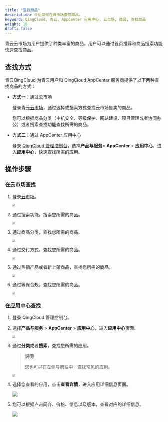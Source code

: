 ```yaml
---
title: "查找商品"
description: 介绍如何在云市场查找商品。
keyword: QingCloud, 青云, AppCenter 应用中心, 云市场, 商品, 查找商品
weight: 10
draft: false
---
```


青云云市场为用户提供了种类丰富的商品。用户可以通过首页推荐和商品搜索功能快速查找商品。

## 查找方式

青云QingCloud 为青云用户和 QingCloud AppCenter 服务商提供了以下两种查找商品的方式：

- **方式一**：通过云市场

  登录青云[云市场](https://marketplace.qingcloud.com/)，通过选择或搜索方式查找云市场售卖的商品。

  您可以根据商品分类（主机安全、等级保护、网站建设、项目管理或者协同办公）或者搜索查找功能查找所需的商品。

- **方式二**：通过 AppCenter 应用中心

  登录 [QingCloud 管理控制台](https://console.qingcloud.com/)，选择**产品与服务**> **AppCenter** > **应用中心**，进入**应用中心**，快速查找所需的应用。

## 操作步骤

### 在云市场查找

1. 登录[云市场](https://marketplace.qingcloud.com/)。

   <img src="../../_images/um_cloud_market.png" style="zoom:50%;" />

2. 通过搜索功能，搜索您所需的商品。

   <img src="../../_images/um_find_function.png" style="zoom:50%;" />

3. 通过商品分类，查找您所需的商品。

   <img src="../../_images/um_app_classification.png" style="zoom:50%;" />

4. 通过交付方式，查找您所需的商品。

   <img src="../../_images/um_app_payment.png" style="zoom:50%;" />

5. 通过热销产品或者新上架商品，查找您所需的商品。

   <img src="../../_images/um_hot_app.png" style="zoom:50%;" />

6. 通过等保合规，查找您所需的商品。

   <img src="../../_images/um_app_guarantee.png" style="zoom:50%;" />

### 在应用中心查找

1. 登录 QingCloud 管理控制台。

2. 选择**产品与服务** > **AppCenter** > **应用中心**，进入**应用中心**页面。

   <img src="../../_images/um_appcenter.png" style="zoom:50%;" />

3. 通过**分类**或者**搜索**，查找您所需的应用。

   > **说明**
   >
   > 您也可以在左侧导航栏中，查找常见的应用。

   <img src="../../_images/um_appcenter_search.png" style="zoom:50%;" />

4. 选择您查看的应用，点击**查看详情**，进入应用详细信息页面。

   ![](../../_images/um_view_details.png)

5. 您可以根据点击简介、价格、信息以及版本，查看对应的详细信息。

   ![](../../_images/um_app_details.png)